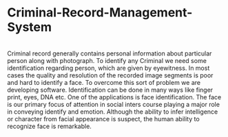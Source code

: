 # Criminal-Record-Management-System
<br>
Criminal record generally contains personal information about particular person along with photograph. To identify any Criminal we need some identification regarding person, which are given by eyewitness. In most cases the quality and resolution of the recorded image segments is poor and hard to identify a face. To overcome this sort of problem we are developing software. Identification can be done in many ways like finger print, eyes, DNA etc. One of the applications is face identification. The face is our primary focus of attention in social inters course playing a major role in conveying identify and emotion. Although the ability to infer intelligence or character from facial appearance is suspect, the human ability to recognize face is remarkable.

